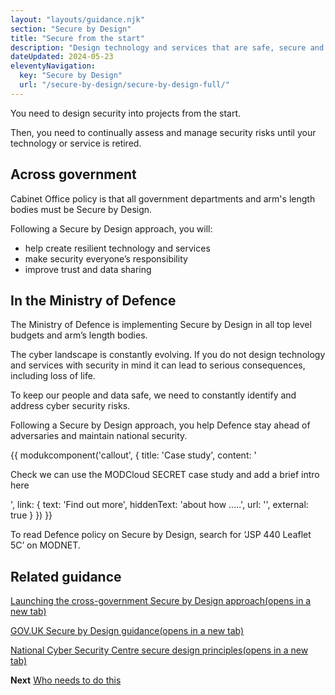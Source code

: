```yaml
---
layout: "layouts/guidance.njk"
section: "Secure by Design"
title: "Secure from the start"
description: "Design technology and services that are safe, secure and resilient to cyber attack."
dateUpdated: 2024-05-23
eleventyNavigation:
  key: "Secure by Design"
  url: "/secure-by-design/secure-by-design-full/"
---
```


You need to design security into projects from the start. 

Then, you need to continually assess and manage security risks until your technology or service is retired.  

## Across government

Cabinet Office policy is that all government departments and arm's length bodies must be Secure by Design. 

Following a Secure by Design approach, you will: 

- help create resilient technology and services
- make security everyone’s responsibility
- improve trust and data sharing

## In the Ministry of Defence

The Ministry of Defence is implementing Secure by Design in all top level budgets and arm’s length bodies.
 
The cyber landscape is constantly evolving. If you do not design technology and services with security in mind it can lead to serious consequences, including loss of life. 

To keep our people and data safe, we need to constantly identify and address cyber security risks. 

Following a Secure by Design approach, you help Defence stay ahead of adversaries and maintain national security.


{{ modukcomponent('callout', {
  title: 'Case study',
  content: '<p>Check we can use the MODCloud SECRET case study and add a brief intro here</p>',
  link: {
    text: 'Find out more',
    hiddenText: 'about how .....',
    url: '',
    external: true
  }
}) }}

To read Defence policy on Secure by Design, search for ‘JSP 440 Leaflet 5C’ on MODNET. 

## Related guidance

<p class="govuk-body"><a href="https://cddo.blog.gov.uk/2023/12/20/deputy-prime-minister-announces-launch-of-cross-government-secure-by-design-approach/" target="_blank">Launching the cross-government Secure by Design approach<span class="govuk-visually-hidden">(opens in a new tab)</span></a></p> 
        
<p class="govuk-body"><a href="https://www.security.gov.uk/guidance/secure-by-design/" target="_blank">GOV.UK Secure by Design guidance<span class="govuk-visually-hidden">(opens in a new tab)</span></a></p>
        
<p class="govuk-body"><a href="https://www.ncsc.gov.uk/collection/cyber-security-design-principles" target="_blank">National Cyber Security Centre secure design principles<span class="govuk-visually-hidden">(opens in a new tab)</span></a></p>  


**Next**
[Who needs to do this](/secure-by-design/who-needs-to-do-this/)
